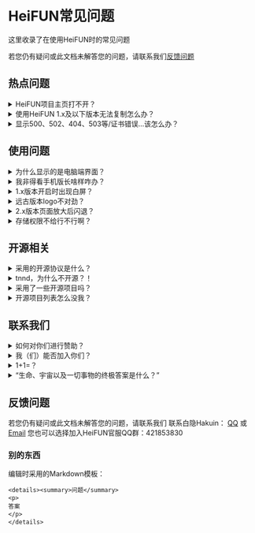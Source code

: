 # HeiFUN常见问题

这里收录了在使用HeiFUN时的常见问题

若您仍有疑问或此文档未解答您的问题，请联系我们[反馈问题](#反馈问题)

## 热点问题

<details><summary>HeiFUN项目主页打不开？</summary>
<p>
项目托管于GitHub，该站点因未知原因导致间歇性无法访问，可通过以下方式解决：
- 将DNS改为阿里DNS（非广）
- 访问GitHub镜像网站
- 使用加速器
</p>
</details>

<details><summary>使用HeiFUN 1.x及以下版本无法复制怎么办？</summary>
<p>
此问题无法被修复，对于因此带来的不便我们深表歉意。
我们在1.4.x版本给出了一条曲线救国方案：
>右上角三个点→复制跳转→确定
此做法将在子页面打开当前浏览的网页，您可在此复制。
</p>
</details>

<details><summary>显示500、502、404、503等/证书错误…该怎么办？</summary>
<p>
由于论坛本身不定时抽风，此现象时有发生。
遇到此类情况请立即联系论坛管理人员：黑历、票君或者叶子（与HeiFUN非同一制作团队）。
</p>
</details>

## 使用问题

<details><summary>为什么显示的是电脑端界面？</summary>
<p>
论坛手机版也就图一乐，真正完全体还得看电脑端。
</p>
</details>

<details><summary>我非得看手机版长啥样咋办？</summary>
<p>
「浏览器UA设置」。
</p>
</details>

<details><summary>1.x版本开启时出现白屏？</summary>
<p>
这是默认留给应用启动页的白屏，无法被修复，为此我们深表歉意。
为了改善此问题，我们曾尝试在应用内加入过启动页，但后续版本加入时会报错，故不得不遗憾地取消这项功能。
</p>
</details>

<details><summary>远古版本logo不对劲？</summary>
<p>
当时HeiFUN还只是一个做着玩的项目，暂未选择logo，故是编辑器默认图标。
</p>
</details>

<details><summary>2.x版本页面放大后闪退？</summary>
<p>
我们正在追踪此类问题，请立即联系我们并反馈此现象！
Email：HK256@qq.com
QQ：3248927616
</p>
</details>

<details><summary>存储权限不给行不行啊？</summary>
<p>
禁止存储权限不会影响APP主要功能运行，但诸如上传文件，修改头像，收藏网页，历史记录等功能可能无法正常使用。
</p>
</details>

## 开源相关

<details><summary>采用的开源协议是什么？</summary>
<p>
GPL v3.0
</p>
</details>

<details><summary>tnnd，为什么不开源？！</summary>
<p>
我知道你很急，但是你先别急，还没开呢，再等等。
</p>
</details>

<details><summary>采用了一些开源项目吗？</summary>
<p>
是的，可在这里一并查看
</p>
</details>

<details><summary>开源项目列表怎么没我？</summary>
<p>
部分项目在统计中或有遗漏，请[联系我们](mailto:HK256@qq.com)并证明你的身份
</p>
</details>

## 联系我们

<details><summary>如何对你们进行赞助？</summary>
<p>
非常感谢！![微信赞赏码](/docs/微信赞赏码.png)
</p>
</details>

<details><summary>我（们）能否加入你们？</summary>
<p>
肥肠欢迎！请联系白隐Hakuin：
[QQ](https://qm.qq.com/cgi-bin/qm/qr?k=iE7z_j06ND76LrxjLnNYuat2bJRfjk0p) 或 [Email](mailto:HK256@qq.com)
</p>
</details>

<details><summary>1+1=？</summary>
<p>
 2
</p>
</details>

<details><summary>“生命、宇宙以及一切事物的终极答案是什么？”</summary>
<p>
“42 。”
</p>
</details>

## 反馈问题

若您仍有疑问或此文档未解答您的问题，请联系我们
联系白隐Hakuin：
[QQ](https://qm.qq.com/cgi-bin/qm/qr?k=iE7z_j06ND76LrxjLnNYuat2bJRfjk0p) 或 [Email](mailto:HK256@qq.com)
您也可以选择加入HeiFUN官服QQ群：421853830



### 别的东西
编辑时采用的Markdown模板：
```
<details><summary>问题</summary>
<p>
答案
</p>
</details>
```
